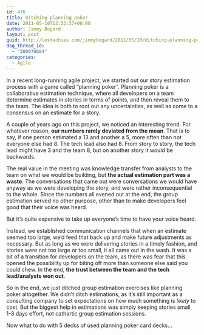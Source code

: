 ```yaml
---
id: 476
title: Ditching planning poker
date: 2011-05-10T12:53:37+00:00
author: Jimmy Bogard
layout: post
guid: http://lostechies.com/jimmybogard/2011/05/10/ditching-planning-poker/
dsq_thread_id:
  - "300070684"
categories:
  - Agile
---
```

In a recent long-running agile project, we started out our story estimation process with a game called “planning poker”. Planning poker is a collaborative estimation technique, where all developers on a team determine estimates in stories in terms of points, and then reveal them to the team. The idea is both to root out any uncertainties, as well as come to a consensus on an estimate for a story.

A couple of years ago on this project, we noticed an interesting trend. For whatever reason, **our numbers rarely deviated from the mean**. That is to say, if one person estimated a 13 and another a 5, more often than not everyone else had 8. The tech lead also had 8. From story to story, the tech lead might have 3 and the team 8, but on another story it would be backwards.

The real value in the meeting was knowledge transfer from analysts to the team on what we would be building, but **the actual estimation part was a waste**. The conversations that came out were conversations we would have anyway as we were developing the story, and were rather inconsequential to the whole. Since the numbers all evened out at the end, the group estimation served no other purpose, other than to make developers feel good that their voice was heard.

But it’s quite expensive to take up everyone’s time to have your voice heard.

Instead, we established communication channels that when an estimate seemed too large, we’d feed that back up and make future adjustments as necessary. But as long as we were delivering stories in a timely fashion, and stories were not too large or too small, it all came out in the wash. It was a bit of a transition for developers on the team, as there was fear that this opened the possibility up for biting off more than someone else said you could chew. In the end, **the trust between the team and the tech lead/analysts won out**.

So in the end, we just ditched group estimation exercises like planning poker altogether. We didn’t ditch estimations, as it’s still important as a consulting company to set expectations on how much something is _likely_ to cost. But the biggest help in estimations was simply keeping stories small, 1-3 days effort, not cathartic group estimation sessions.

Now what to do with 5 decks of used planning poker card decks…